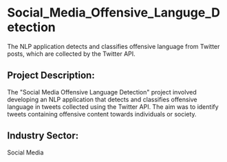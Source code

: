 # Social_Media_Offensive_Languge_Detection
The NLP application detects and classifies offensive language from Twitter posts, which are collected by the Twitter API.

## Project Description: 
The "Social Media Offensive Language Detection" project involved developing an NLP application that detects and classifies offensive language in tweets collected
using the Twitter API. The aim was to identify tweets containing offensive content towards individuals or society.

## Industry Sector: 
Social Media
